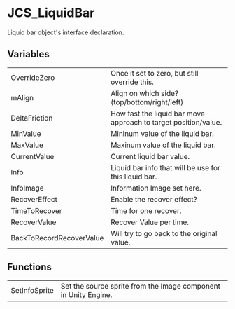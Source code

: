 # JCS_LiquidBar

Liquid bar object's interface declaration.

## Variables

<table>
<tr>
<td>OverrideZero</td>
<td>Once it set to zero, but still override this.</td>
</tr>

<tr>
<td>mAlign</td>
<td>Align on which side? (top/bottom/right/left)</td>
</tr>

<tr>
<td>DeltaFriction</td>
<td>How fast the liquid bar move approach to target position/value.</td>
</tr>

<tr>
<td>MinValue</td>
<td>Mininum value of the liquid bar.</td>
</tr>

<tr>
<td>MaxValue</td>
<td>Maxinum value of the liquid bar.</td>
</tr>

<tr>
<td>CurrentValue</td>
<td>Current liquid bar value.</td>
</tr>

<tr>
<td>Info</td>
<td>Liquid bar info that will be use for this liquid bar.</td>
</tr>

<tr>
<td>InfoImage</td>
<td>Information Image set here.</td>
</tr>

<tr>
<td>RecoverEffect</td>
<td>Enable the recover effect?</td>
</tr>

<tr>
<td>TimeToRecover</td>
<td>Time for one recover.</td>
</tr>

<tr>
<td>RecoverValue</td>
<td>Recover Value per time.</td>
</tr>

<tr>
<td>BackToRecordRecoverValue</td>
<td>Will try to go back to the original value.</td>
</tr>
</table>

## Functions

<table>
<tr>
<td>SetInfoSprite</td>
<td>Set the source sprite from the Image component in Unity Engine.</td>
</tr>
</table>
